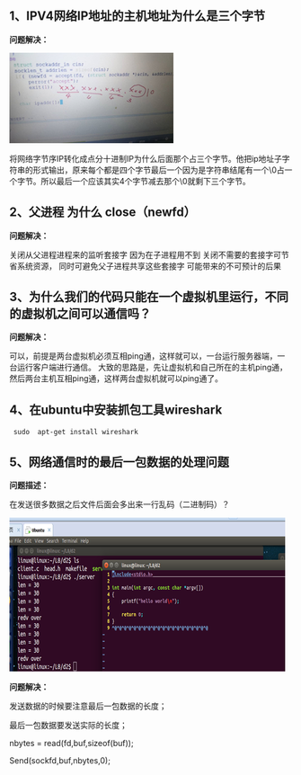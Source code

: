 ## 1、IPV4网络IP地址的主机地址为什么是三个字节

**问题解决：**

![image-20200115102629497](LV6_网络编程.assets/image-20200115102629497.png)

  将网络字节序IP转化成点分十进制IP为什么后面那个占三个字节。他把ip地址子字符串的形式输出，原来每个都是四个字节最后一个因为是字符串结尾有一个\0占一个字节。所以最后一个应该其实4个字节减去那个\0就剩下三个字节。                                                                          

## 2、父进程 为什么 close（newfd）

**问题解决：**

  关闭从父进程进程来的监听套接字  因为在子进程用不到  关闭不需要的套接字可节省系统资源，    同时可避免父子进程共享这些套接字    可能带来的不可预计的后果  

## 3、为什么我们的代码只能在一个虚拟机里运行，不同的虚拟机之间可以通信吗？

**问题解决：**

  可以，前提是两台虚拟机必须互相ping通，这样就可以，一台运行服务器端，一台运行客户端进行通信。  大致的思路是，先让虚拟机和自己所在的主机ping通，然后两台主机互相ping通，这样两台虚拟机就可以ping通了。  

## 4、在ubuntu中安装抓包工具wireshark

```
 sudo  apt-get install wireshark  
```



## 5、网络通信时的最后一包数据的处理问题

**问题描述：** 

  在发送很多数据之后文件后面会多出来一行乱码（二进制码）？    

![image-20200115102710528](LV6_网络编程.assets/image-20200115102710528.png)                                                                      

**问题解决：**

  发送数据的时候要注意最后一包数据的长度；  

最后一包数据要发送实际的长度；  

nbytes = read(fd,buf,sizeof(buf));  

Send(sockfd,buf,nbytes,0);  

 